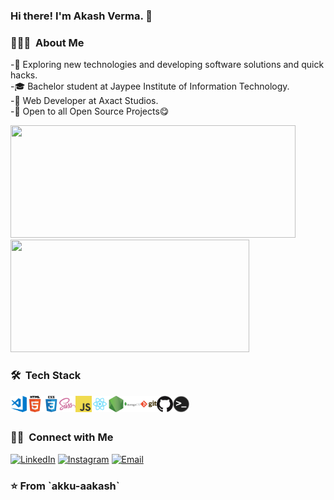 ### Hi there! I'm Akash Verma. 👋
<!--
**akku-aakash/akku-aakash** is a ✨ _special_ ✨ repository because its `README.md` (this file) appears on your GitHub profile.

Here are some ideas to get you started:
-->
<h3> 👨🏻‍💻 &nbsp;About Me </h3>

  -🤔   Exploring new technologies and developing software solutions and quick hacks. \
  -🎓   Bachelor student at Jaypee Institute of Information Technology. \
  -💼   Web Developer at Axact Studios. \
  -🌱   Open to all Open Source Projects😋 
  <br/>
  
  <a href="https://github.com/akku-aakash">
  <img height="180px" width='456px' src="https://github-readme-stats.vercel.app/api?username=akku-aakash&theme=buefy&show_icons=true" />
  <img height="180px" width='382px' src="https://github-readme-stats.vercel.app/api/top-langs/?username=akku-aakash&theme=buefy&layout=compact" />
  </a>

  
  <br />

<!-- - 🔭 I’m currently working on ...
- 🌱 I’m currently learning ...
- 👯 I’m looking to collaborate on ...
- 🤔 I’m looking for help with ...
- 💬 Ask me about ...
- 😄 Pronouns: ...
- ⚡ Fun fact: ...
-->
<h3> 🛠 &nbsp;Tech Stack</h3>

<img align="left" alt="Visual Studio Code" width="26px" src="https://raw.githubusercontent.com/github/explore/80688e429a7d4ef2fca1e82350fe8e3517d3494d/topics/visual-studio-code/visual-studio-code.png" />
<img align="left" alt="HTML5" width="26px" src="https://raw.githubusercontent.com/github/explore/80688e429a7d4ef2fca1e82350fe8e3517d3494d/topics/html/html.png" />
<img align="left" alt="CSS3" width="26px" src="https://raw.githubusercontent.com/github/explore/80688e429a7d4ef2fca1e82350fe8e3517d3494d/topics/css/css.png" />
<img align="left" alt="Sass" width="26px" src="https://raw.githubusercontent.com/github/explore/80688e429a7d4ef2fca1e82350fe8e3517d3494d/topics/sass/sass.png" />
<img align="left" alt="JavaScript" width="26px" src="https://raw.githubusercontent.com/github/explore/80688e429a7d4ef2fca1e82350fe8e3517d3494d/topics/javascript/javascript.png" />
<img align="left" alt="React" width="26px" src="https://raw.githubusercontent.com/github/explore/80688e429a7d4ef2fca1e82350fe8e3517d3494d/topics/react/react.png" />
<img align="left" alt="Node.js" width="26px" src="https://raw.githubusercontent.com/github/explore/80688e429a7d4ef2fca1e82350fe8e3517d3494d/topics/nodejs/nodejs.png" />
<img align="left" alt="MongoDB" width="26px" src="https://raw.githubusercontent.com/github/explore/80688e429a7d4ef2fca1e82350fe8e3517d3494d/topics/mongodb/mongodb.png" />
<img align="left" alt="Git" width="26px" src="https://raw.githubusercontent.com/github/explore/80688e429a7d4ef2fca1e82350fe8e3517d3494d/topics/git/git.png" />
<img align="left" alt="GitHub" width="26px" src="https://raw.githubusercontent.com/github/explore/78df643247d429f6cc873026c0622819ad797942/topics/github/github.png" />
<img align="left" alt="Terminal" width="26px" src="https://raw.githubusercontent.com/github/explore/80688e429a7d4ef2fca1e82350fe8e3517d3494d/topics/terminal/terminal.png" /><br/>
<br/>

<h3> 🤝🏻 &nbsp;Connect with Me </h3>

<a href="https://www.linkedin.com/in/aakash-verma-8583291ab/"><img alt="LinkedIn" src="https://img.shields.io/badge/LinkedIn-Akash%20Verma-white?style=flat-square&logo=linkedin"></a>
<a href="https://www.instagram.com/akku_akash20/"><img alt="Instagram" src="https://img.shields.io/badge/Instagram-akku_akash20-white?style=flat-square&logo=instagram"></a>
<a href="mailto:akku.aakash124@gmail.com"><img alt="Email" src="https://img.shields.io/badge/Email-akku.aakash124@gmail.com-white?style=flat-square&logo=gmail"></a>

<h3>⭐️ From `akku-aakash` </h3>
